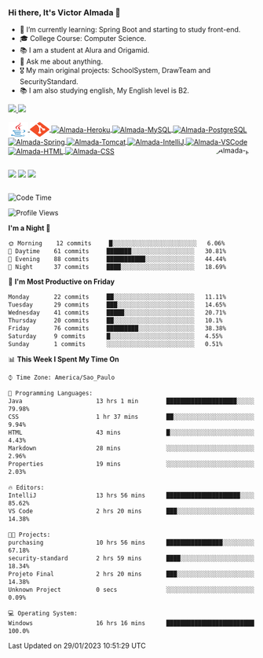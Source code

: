 ### Hi there, It's Victor Almada 👋


- 🌱 I’m currently learning: Spring Boot and starting to study front-end.
- 🎓 College Course: Computer Science.
- 📚  I am a student at Alura and Origamid.
- 💬 Ask me about anything.
- 🎖 My main original projects: SchoolSystem, DrawTeam and SecurityStandard.
- 📚 I am also studying english, My English level is B2.
 
<div>
<a href="https://github.com/Almadavic">
<img height="180em" src="https://github-readme-stats.vercel.app/api?username=Almadavic&showw_icons=true&theme=dark&include_all_commits=true&count_private=true">
<img height="180em" src="https://github-readme-stats.vercel.app/api/top-langs/?username=Almadavic&layout=compact&langs_count=16&theme=dracula">
</div>

<div style="display: inline_block"><br>
  <img align="center" alt="Almada-Java" height="30" width="40" src="https://raw.githubusercontent.com/devicons/devicon/master/icons/java/java-original.svg">
  <img align="center" alt="Almada-Git" height="30" width="40" src="https://raw.githubusercontent.com/devicons/devicon/master/icons/git/git-original.svg">
  <img align="center" alt="Almada-Heroku" height="30" width="40" src="https://cdn.jsdelivr.net/gh/devicons/devicon/icons/heroku/heroku-plain-wordmark.svg" />             
  <img align="center" alt="Almada-MySQL" height="30" width="40" src="https://cdn.jsdelivr.net/gh/devicons/devicon/icons/mysql/mysql-original-wordmark.svg" />
  <img align="center" alt="Almada-PostgreSQL" height="30" width="40" src="https://cdn.jsdelivr.net/gh/devicons/devicon/icons/postgresql/postgresql-plain-wordmark.svg" />
  <img align="center" alt="Almada-Spring" height="30" width="40" src="https://cdn.jsdelivr.net/gh/devicons/devicon/icons/spring/spring-original-wordmark.svg" />
  <img align="center" alt="Almada-Tomcat" height="30" width="40" src="https://cdn.jsdelivr.net/gh/devicons/devicon/icons/tomcat/tomcat-original-wordmark.svg" />
   <img align="center" alt="Almada-IntelliJ" height="30" width="40" src="https://cdn.jsdelivr.net/gh/devicons/devicon/icons/intellij/intellij-original.svg" />
   <img align="center" alt="Almada-VSCode" height="30" width="40" src="https://cdn.jsdelivr.net/gh/devicons/devicon/icons/vscode/vscode-original.svg" />
   <img align="center" alt="Almada-HTML" height="30" width="40" src="https://cdn.jsdelivr.net/gh/devicons/devicon/icons/html5/html5-original.svg" />
   <img align="center" alt="Almada-CSS" height="30" width="40" src="https://cdn.jsdelivr.net/gh/devicons/devicon/icons/css3/css3-original.svg" />
  <img align="right" alt="Almada-pic" height="150" style="border-radius:50px;" src="https://user-images.githubusercontent.com/85299065/185514627-94fcf387-edc6-4c24-88f1-b4873ccd49e9.png">
</div>
  
  ##
 
<div> 
  <a href="https://www.youtube.com/channel/UCUrcUNA90M_ZqLEcQxd3UNA" target="_blank"><img src="https://img.shields.io/badge/YouTube-FF0000?style=for-the-badge&logo=youtube&logoColor=white" target="_blank"></a>
 <a href = "mailto:almadavic@live.com"><img src="https://img.shields.io/badge/-Gmail-%23333?style=for-the-badge&logo=gmail&logoColor=white" target="_blank"></a>
  <a href="https://www.linkedin.com/in/victoralmada/" target="_blank"><img src="https://img.shields.io/badge/-LinkedIn-%230077B5?style=for-the-badge&logo=linkedin&logoColor=white" target="_blank"></a> 
</div>

##

<!--START_SECTION:waka-->
![Code Time](http://img.shields.io/badge/Code%20Time-180%20hrs%2020%20mins-blue)

![Profile Views](http://img.shields.io/badge/Profile%20Views-1-blue)

**I'm a Night 🦉** 

```text
🌞 Morning    12 commits     █░░░░░░░░░░░░░░░░░░░░░░░░   6.06% 
🌆 Daytime    61 commits     ███████░░░░░░░░░░░░░░░░░░   30.81% 
🌃 Evening    88 commits     ███████████░░░░░░░░░░░░░░   44.44% 
🌙 Night      37 commits     ████░░░░░░░░░░░░░░░░░░░░░   18.69%

```
📅 **I'm Most Productive on Friday** 

```text
Monday       22 commits     ██░░░░░░░░░░░░░░░░░░░░░░░   11.11% 
Tuesday      29 commits     ███░░░░░░░░░░░░░░░░░░░░░░   14.65% 
Wednesday    41 commits     █████░░░░░░░░░░░░░░░░░░░░   20.71% 
Thursday     20 commits     ██░░░░░░░░░░░░░░░░░░░░░░░   10.1% 
Friday       76 commits     █████████░░░░░░░░░░░░░░░░   38.38% 
Saturday     9 commits      █░░░░░░░░░░░░░░░░░░░░░░░░   4.55% 
Sunday       1 commits      ░░░░░░░░░░░░░░░░░░░░░░░░░   0.51%

```


📊 **This Week I Spent My Time On** 

```text
⌚︎ Time Zone: America/Sao_Paulo

💬 Programming Languages: 
Java                     13 hrs 1 min        ████████████████████░░░░░   79.98% 
CSS                      1 hr 37 mins        ██░░░░░░░░░░░░░░░░░░░░░░░   9.94% 
HTML                     43 mins             █░░░░░░░░░░░░░░░░░░░░░░░░   4.43% 
Markdown                 28 mins             ░░░░░░░░░░░░░░░░░░░░░░░░░   2.96% 
Properties               19 mins             ░░░░░░░░░░░░░░░░░░░░░░░░░   2.03%

🔥 Editors: 
IntelliJ                 13 hrs 56 mins      █████████████████████░░░░   85.62% 
VS Code                  2 hrs 20 mins       ███░░░░░░░░░░░░░░░░░░░░░░   14.38%

🐱‍💻 Projects: 
purchasing               10 hrs 56 mins      ████████████████░░░░░░░░░   67.18% 
security-standard        2 hrs 59 mins       ████░░░░░░░░░░░░░░░░░░░░░   18.34% 
Projeto Final            2 hrs 20 mins       ███░░░░░░░░░░░░░░░░░░░░░░   14.38% 
Unknown Project          0 secs              ░░░░░░░░░░░░░░░░░░░░░░░░░   0.09%

💻 Operating System: 
Windows                  16 hrs 16 mins      █████████████████████████   100.0%

```


 Last Updated on 29/01/2023 10:51:29 UTC
<!--END_SECTION:waka-->
